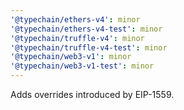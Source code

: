 ```yaml
---
'@typechain/ethers-v4': minor
'@typechain/ethers-v4-test': minor
'@typechain/truffle-v4': minor
'@typechain/truffle-v4-test': minor
'@typechain/web3-v1': minor
'@typechain/web3-v1-test': minor
---
```


Adds overrides introduced by EIP-1559.
